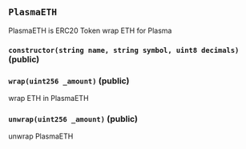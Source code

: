 ## `PlasmaETH`



PlasmaETH is ERC20 Token wrap ETH for Plasma


### `constructor(string name, string symbol, uint8 decimals)` (public)





### `wrap(uint256 _amount)` (public)



wrap ETH in PlasmaETH

### `unwrap(uint256 _amount)` (public)



unwrap PlasmaETH


